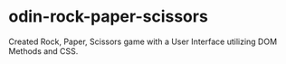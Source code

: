 # odin-rock-paper-scissors

Created Rock, Paper, Scissors game with a User Interface utilizing DOM Methods and CSS.  

